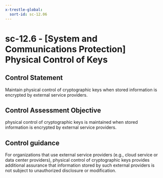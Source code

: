 ```yaml
---
x-trestle-global:
  sort-id: sc-12.06
---
```


# sc-12.6 - \[System and Communications Protection\] Physical Control of Keys

## Control Statement

Maintain physical control of cryptographic keys when stored information is encrypted by external service providers.

## Control Assessment Objective

physical control of cryptographic keys is maintained when stored information is encrypted by external service providers.

## Control guidance

For organizations that use external service providers (e.g., cloud service or data center providers), physical control of cryptographic keys provides additional assurance that information stored by such external providers is not subject to unauthorized disclosure or modification.
